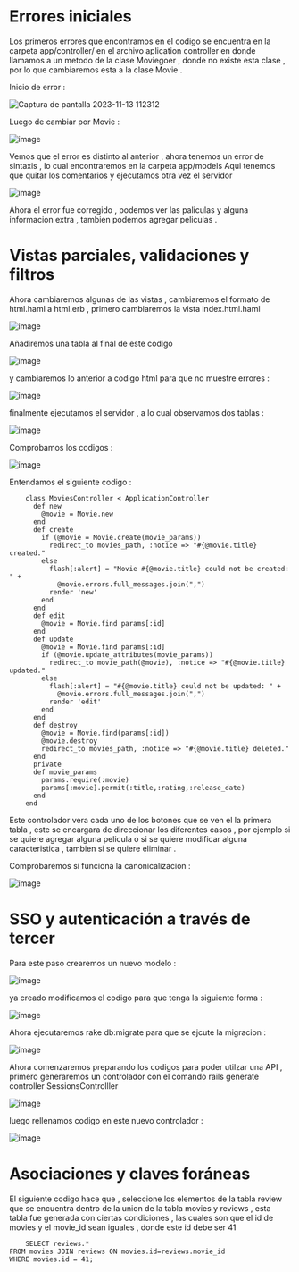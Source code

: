 # Errores iniciales

Los primeros errores que encontramos en el codigo se encuentra en la carpeta app/controller/ en el archivo aplication controller en donde llamamos 
a un metodo de la clase Moviegoer , donde no existe esta clase , por lo que cambiaremos esta a la clase Movie .

Inicio de error :

![Captura de pantalla 2023-11-13 112312](https://github.com/peg1163/CC3S2/assets/92898224/df4827cc-9226-4964-bcef-84c9e6db93e3)

Luego de cambiar por Movie : 

![image](https://github.com/peg1163/CC3S2/assets/92898224/4a5d8c8c-385a-41a7-aab4-fdcac2fabfe3)

Vemos que el error es distinto al anterior , ahora tenemos un error de sintaxis , lo cual encontraremos en la carpeta app/models 
Aqui tenemos que quitar los comentarios y ejecutamos otra vez el servidor

![image](https://github.com/peg1163/CC3S2/assets/92898224/98e3ff3b-4336-404a-b6ea-a0485bbd20a6)

Ahora el error fue corregido , podemos ver las paliculas y alguna informacion extra , tambien podemos agregar peliculas .

# Vistas parciales, validaciones y filtros

Ahora cambiaremos algunas de las vistas , cambiaremos el formato de html.haml a html.erb , primero cambiaremos la vista index.html.haml 

![image](https://github.com/peg1163/CC3S2/assets/92898224/fbc61eb3-7763-4aaa-b03e-0ccf30fd9f97)

Añadiremos una tabla al final de este codigo 

![image](https://github.com/peg1163/CC3S2/assets/92898224/4eada664-c221-4949-b59b-a553b19e97ce)

y cambiaremos lo anterior a codigo html para que no muestre errores : 

![image](https://github.com/peg1163/CC3S2/assets/92898224/2bfc81f6-140d-4d66-921a-be47b46933e9)

finalmente ejecutamos el servidor , a lo cual observamos dos tablas :

![image](https://github.com/peg1163/CC3S2/assets/92898224/00fc8851-9ba7-42cb-b0cd-853e2108438a)

Comprobamos los codigos :

![image](https://github.com/peg1163/CC3S2/assets/92898224/42a3a9b4-5920-4396-8de8-554fcf76fe8b)


Entendamos el siguiente codigo : 

        class MoviesController < ApplicationController
          def new
            @movie = Movie.new
          end 
          def create
            if (@movie = Movie.create(movie_params))
              redirect_to movies_path, :notice => "#{@movie.title} created."
            else
              flash[:alert] = "Movie #{@movie.title} could not be created: " +
                @movie.errors.full_messages.join(",")
              render 'new'
            end
          end
          def edit
            @movie = Movie.find params[:id]
          end
          def update
            @movie = Movie.find params[:id]
            if (@movie.update_attributes(movie_params))
              redirect_to movie_path(@movie), :notice => "#{@movie.title} updated."
            else
              flash[:alert] = "#{@movie.title} could not be updated: " +
                @movie.errors.full_messages.join(",")
              render 'edit'
            end
          end
          def destroy
            @movie = Movie.find(params[:id])
            @movie.destroy
            redirect_to movies_path, :notice => "#{@movie.title} deleted."
          end
          private
          def movie_params
            params.require(:movie)
            params[:movie].permit(:title,:rating,:release_date)
          end
        end
        
Este controlador vera cada uno de los botones que se ven el la primera tabla , este se encargara de direccionar los diferentes casos , por ejemplo si se 
quiere agregar alguna pelicula o si se quiere modificar alguna caracteristica , tambien si se quiere eliminar .

Comprobaremos si funciona la canonicalizacion :

![image](https://github.com/peg1163/CC3S2/assets/92898224/9ea7d513-ff94-4f14-93dd-83c34ca8a972)

# SSO y autenticación a través de tercer 
Para este paso crearemos un nuevo modelo :

![image](https://github.com/peg1163/CC3S2/assets/92898224/b86befad-c00c-44a6-9230-4b5c89a8eeb0)

ya creado modificamos el codigo para que tenga la siguiente forma :


![image](https://github.com/peg1163/CC3S2/assets/92898224/6159849a-f644-4e00-ae3b-8b34a19fbec6)

Ahora ejecutaremos rake db:migrate para que se ejcute la migracion :

![image](https://github.com/peg1163/CC3S2/assets/92898224/e427c4e6-345f-4df0-b892-50fc67a4a984)


Ahora comenzaremos preparando los codigos para poder utilzar una API , primero generaremos un controlador con el comando
rails generate controller SessionsControlller

![image](https://github.com/peg1163/CC3S2/assets/92898224/975a70b1-b6d0-4af0-b1a0-b9539f10e59e)

luego rellenamos codigo en este nuevo controlador :

![image](https://github.com/peg1163/CC3S2/assets/92898224/84316e36-47aa-41f6-8ea8-af157da64079)

# Asociaciones y claves foráneas 

El siguiente codigo hace que , seleccione los elementos de la tabla review que se encuentra dentro de la union de la tabla movies y reviews , esta tabla fue generada con ciertas condiciones  , 
las cuales son que el id de movies y el movie_id sean iguales , donde este id debe ser 41 
        
        SELECT reviews.*
    FROM movies JOIN reviews ON movies.id=reviews.movie_id
    WHERE movies.id = 41;




